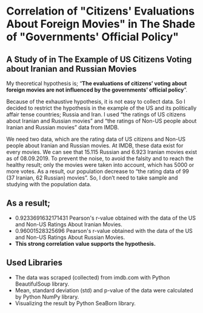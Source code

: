 # Correlation of "Citizens' Evaluations About Foreign Movies" in The Shade of "Governments' Official Policy"
## A Study of in The Example of US Citizens Voting about Iranian and Russian Movies

My theoretical hypothesis is; “__The evaluations of citizens’ voting about foreign movies are not influenced by the governments' official policy__”.
 
Because of the exhaustive hypothesis, it is not easy to collect data. So I decided to restrict the hypothesis in the example of the US and its politically affair tense countries; Russia and Iran. I used “the ratings of US citizens about Iranian and Russian movies” and “the ratings of Non-US people about Iranian and Russian movies” data from IMDB.
 
We need two data, which are the rating data of US citizens and Non-US people about Iranian and Russian movies. At IMDB, these data exist for every movies. We can see that 15.115 Russian and 6.923 Iranian movies exist as of 08.09.2019. To prevent the noise, to avoid the falsity and to reach the healthy result; only the movies were taken into account,  which has 5000 or more votes. As a result, our population decrease to “the rating data of 99 (37 Iranian, 62 Russian) movies”. So, I don’t need to take sample and studying with the population data.

## As a result;
- 0.9233691632171431 Pearson's r-value obtained with the data of the US and Non-US Ratings About Iranian Movies.
- 0.96001528325696 Pearson's r-value obtained with the data of the US and Non-US Ratings About Russian Movies.
- __This strong correlation value supports the hypothesis.__


## Used Libraries
- The data was scraped (collected) from imdb.com with Python BeautifulSoup library.
- Mean, standard deviation (std) and p-value of the data were calculated by Python NumPy library. 
- Visualizing the result by Python SeaBorn library.


